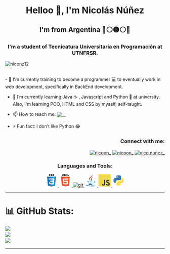 <h1 align="center">Helloo 👋, I'm Nicolás Núñez</h1>
<h2 align="center">I'm from Argentina 🔵⚪🟡⚪🔵 </h2>
<h3 align="center">I'm a student of Tecnicatura Universitaria en Programación at UTNFRSR.</h3>
<p align="left"> <img src="https://komarev.com/ghpvc/?username=niconz12&label=Profile%20views&color=007bff&style=plastic" alt="niconz12" /> </p>
<br>
- 🔭 I'm currently training to become a programmer 💻 to eventually work in web development, specifically in BackEnd development.

- 🌱 I’m currently learning Java ☕ , Javascript and Python 🐍 at university. Also, I'm learning POO, HTML and CSS by myself, self-taught.

- 📫 How to reach me: <a href="https://nuneznicolas582@gmail.com">
      <img align="center" src="https://user-images.githubusercontent.com/76783198/182482940-c4a2a044-de93-4450-b354-9628cbb175c9.svg"/>
  </a>

- ⚡ Fun fact: I don't like Python 😂

<h3 align="right">Connect with me:</h3>
<p align="right">
<a href="https://github.com/NicoNZ12" target="blank"><img align="center" src="https://raw.githubusercontent.com/rahuldkjain/github-profile-readme-generator/master/src/images/icons/Social/github.svg" alt="nicoon_" height="30" width="40"/></a>
<a href="https://twitter.com/nicoon_" target="blank"><img align="center" src="https://raw.githubusercontent.com/rahuldkjain/github-profile-readme-generator/master/src/images/icons/Social/twitter.svg" alt="nicoon_" height="30" width="40" /></a>
<a href="https://instagram.com/nico.nunez_" target="blank"><img align="center" src="https://raw.githubusercontent.com/rahuldkjain/github-profile-readme-generator/master/src/images/icons/Social/instagram.svg" alt="nico.nunez_" height="30" width="40" /></a>
</p>

<h3 align="center">Languages and Tools:</h3>
<p align="center"><a href="https://www.w3schools.com/css/" target="_blank" rel="noreferrer"> <img src="https://raw.githubusercontent.com/devicons/devicon/master/icons/css3/css3-original-wordmark.svg" alt="css3" width="40" height="40"/> </a> <a href="https://git-scm.com/" target="_blank" rel="noreferrer"><img src="https://raw.githubusercontent.com/devicons/devicon/master/icons/html5/html5-original-wordmark.svg" alt="html5" width="40" height="40"/> </a> <a href="https://www.java.com" target="_blank" rel="noreferrer"> <img src="https://www.vectorlogo.zone/logos/git-scm/git-scm-icon.svg" alt="git" width="40" height="40"/> </a> <a href="https://www.w3.org/html/" target="_blank" rel="noreferrer"><img src="https://raw.githubusercontent.com/devicons/devicon/master/icons/java/java-original.svg" alt="java" width="40" height="40"/> </a> <a href="https://developer.mozilla.org/en-US/docs/Web/JavaScript" target="_blank" rel="noreferrer"> <img src="https://raw.githubusercontent.com/devicons/devicon/master/icons/javascript/javascript-original.svg" alt="javascript" width="40" height="40"/> </a> <a href="https://www.python.org" target="_blank" rel="noreferrer"> <img src="https://raw.githubusercontent.com/devicons/devicon/master/icons/python/python-original.svg" alt="python" width="40" height="40"/> </a> </p>
<hr>

# 📊 GitHub Stats:
![](https://github-readme-stats.vercel.app/api?username=NicoNZ12&theme=dark&hide_border=false&include_all_commits=false&count_private=false)<br/>
![](https://github-readme-streak-stats.herokuapp.com/?user=NicoNZ12&theme=dark&hide_border=false)<br/>
![](https://github-readme-stats.vercel.app/api/top-langs/?username=NicoNZ12&theme=dark&hide_border=false&include_all_commits=false&count_private=false&layout=compact)

---

<!-- Proudly created with GPRM ( https://gprm.itsvg.in ) -->

